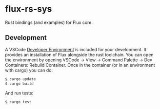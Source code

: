# flux-rs-sys

Rust bindings (and examples) for Flux core.

## Development

A VSCode [Developer Environment](https://code.visualstudio.com/learn/develop-cloud/overview)
is included for your development. It provides an installation of Flux alongside the rust toolchain.
You can open the environment by opening VSCode -> View -> Command Palette -> Dev Containers: Rebuild Container.
Once in the container (or in an environment with cargo) you can do:

```bash
$ cargo update
$ cargo build
```

And run tests:

```bash
$ cargo test
```